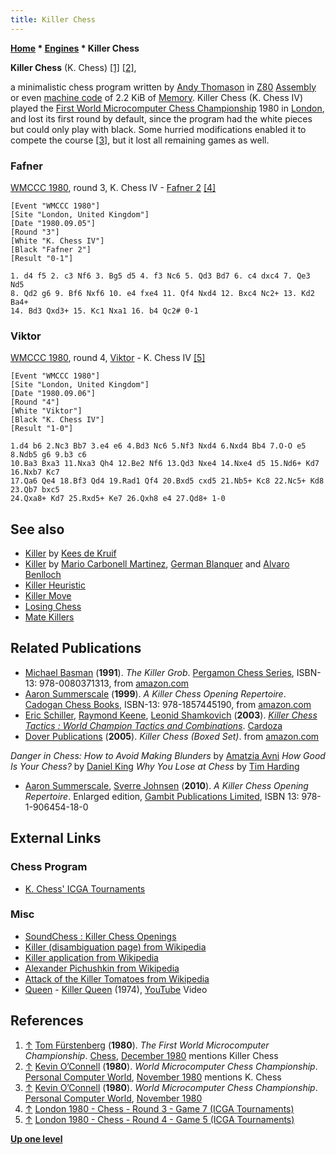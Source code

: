 ```yaml
---
title: Killer Chess
---
```

**[Home](Home "Home") \* [Engines](Engines "Engines") \* Killer Chess**


**Killer Chess** (K. Chess) <a id="cite-note-1" href="#cite-ref-1">[1]</a> <a id="cite-note-2" href="#cite-ref-2">[2]</a>,  

a minimalistic chess program written by [Andy Thomason](Andy_Thomason "Andy Thomason") in [Z80](Z80 "Z80") [Assembly](Assembly "Assembly") or even [machine code](https://en.wikipedia.org/wiki/Machine_code) of 2.2 KiB of [Memory](Memory "Memory"). Killer Chess (K. Chess IV) played the [First World Microcomputer Chess Championship](WMCCC_1980 "WMCCC 1980") 1980 in [London](https://en.wikipedia.org/wiki/London), and lost its first round by default, since the program had the white pieces but could only play with black. Some hurried modifications enabled it to compete the course <a id="cite-note-3" href="#cite-ref-3">[3]</a>, but it lost all remaining games as well. 



### Fafner


[WMCCC 1980](WMCCC_1980 "WMCCC 1980"), round 3, K. Chess IV - [Fafner 2](index.php?title=Fafner&action=edit&redlink=1 "Fafner (page does not exist)") <a id="cite-note-4" href="#cite-ref-4">[4]</a>




```
[Event "WMCCC 1980"]
[Site "London, United Kingdom"]
[Date "1980.09.05"]
[Round "3"]
[White "K. Chess IV"]
[Black "Fafner 2"]
[Result "0-1"]

1. d4 f5 2. c3 Nf6 3. Bg5 d5 4. f3 Nc6 5. Qd3 Bd7 6. c4 dxc4 7. Qe3 Nd5 
8. Qd2 g6 9. Bf6 Nxf6 10. e4 fxe4 11. Qf4 Nxd4 12. Bxc4 Nc2+ 13. Kd2 Ba4+ 
14. Bd3 Qxd3+ 15. Kc1 Nxa1 16. b4 Qc2# 0-1 

```

### Viktor


[WMCCC 1980](WMCCC_1980 "WMCCC 1980"), round 4, [Viktor](Viktor "Viktor") - K. Chess IV <a id="cite-note-5" href="#cite-ref-5">[5]</a>




```
[Event "WMCCC 1980"]
[Site "London, United Kingdom"]
[Date "1980.09.06"]
[Round "4"]
[White "Viktor"]
[Black "K. Chess IV"]
[Result "1-0"]

1.d4 b6 2.Nc3 Bb7 3.e4 e6 4.Bd3 Nc6 5.Nf3 Nxd4 6.Nxd4 Bb4 7.O-O e5 8.Ndb5 g6 9.b3 c6 
10.Ba3 Bxa3 11.Nxa3 Qh4 12.Be2 Nf6 13.Qd3 Nxe4 14.Nxe4 d5 15.Nd6+ Kd7 16.Nxb7 Kc7 
17.Qa6 Qe4 18.Bf3 Qd4 19.Rad1 Qf4 20.Bxd5 cxd5 21.Nb5+ Kc8 22.Nc5+ Kd8 23.Qb7 bxc5 
24.Qxa8+ Kd7 25.Rxd5+ Ke7 26.Qxh8 e4 27.Qd8+ 1-0 

```

## See also


* [Killer](Killer_(NL) "Killer (NL)") by [Kees de Kruif](index.php?title=Kees_de_Kruif&action=edit&redlink=1 "Kees de Kruif (page does not exist)")
* [Killer](Killer "Killer") by [Mario Carbonell Martinez](Mario_Carbonell_Martinez "Mario Carbonell Martinez"), [German Blanquer](index.php?title=German_Blanquer&action=edit&redlink=1 "German Blanquer (page does not exist)") and [Alvaro Benlloch](Alvaro_Benlloch "Alvaro Benlloch")
* [Killer Heuristic](Killer_Heuristic "Killer Heuristic")
* [Killer Move](Killer_Move "Killer Move")
* [Losing Chess](Losing_Chess "Losing Chess")
* [Mate Killers](Mate_Killers "Mate Killers")


## Related Publications


* [Michael Basman](https://en.wikipedia.org/wiki/Michael_Basman) (**1991**). *The Killer Grob*. [Pergamon Chess Series](https://en.wikipedia.org/wiki/Pergamon_Press), ISBN-13: 978-0080371313, from [amazon.com](http://www.amazon.com/Killer-Grob-Pergamon-Chess-Series/dp/0080371310/ref=la_B001H6GWHG_1_2?ie=UTF8&qid=1342984251&sr=1-2)
* [Aaron Summerscale](https://en.wikipedia.org/wiki/Aaron_Summerscale) (**1999**). *A Killer Chess Opening Repertoire*. [Cadogan Chess Books](https://en.wikipedia.org/wiki/Everyman_Chess), ISBN-13: 978-1857445190, from [amazon.com](http://www.amazon.com/Killer-Chess-Opening-Repertoire-Cadogan/dp/1857445198)
* [Eric Schiller](Eric_Schiller "Eric Schiller"), [Raymond Keene](https://en.wikipedia.org/wiki/Raymond_Keene), [Leonid Shamkovich](https://en.wikipedia.org/wiki/Leonid_Shamkovich) (**2003**). *[Killer Chess Tactics : World Champion Tactics and Combinations](https://www.amazon.com/gp/product/1580421113/ref=dbs_a_def_rwt_hsch_vapi_taft_p4_i3)*. [Cardoza](https://en.wikipedia.org/wiki/Avery_Cardoza#Cardoza_Publishing_Books)
* [Dover Publications](https://en.wikipedia.org/wiki/Dover_Publications) (**2005**). *Killer Chess (Boxed Set)*. from [amazon.com](http://www.amazon.com/Killer-Chess-Boxed-Set-Dover/dp/0486446131/ref=sr_1_1?ie=UTF8&qid=1342983242&sr=8-1&keywords=killer+chess)


 *Danger in Chess: How to Avoid Making Blunders* by [Amatzia Avni](http://www.newinchess.com/Amatzia_Avni-pa-1180.html)
 *How Good Is Your Chess?* by [Daniel King](https://en.wikipedia.org/wiki/Daniel_J._King)
 *Why You Lose at Chess* by [Tim Harding](https://en.wikipedia.org/wiki/Tim_Harding_%28chess_player%29)
* [Aaron Summerscale](https://en.wikipedia.org/wiki/Aaron_Summerscale), [Sverre Johnsen](http://sverreschesscorner.blogspot.de/) (**2010**). *A Killer Chess Opening Repertoire*. Enlarged edition, [Gambit Publications Limited](http://www.gambitbooks.com/books/killer.html), ISBN 13: 978-1-906454-18-0


## External Links


### Chess Program


* [K. Chess' ICGA Tournaments](https://www.game-ai-forum.org/icga-tournaments/program.php?id=467)


### Misc


* [SoundChess : Killer Chess Openings](http://www.soundkeepers.com/chess/chess_openings/)
* [Killer (disambiguation page) from Wikipedia](https://en.wikipedia.org/wiki/Killer)
* [Killer application from Wikipedia](https://en.wikipedia.org/wiki/Killer_application)
* [Alexander Pichushkin from Wikipedia](https://en.wikipedia.org/wiki/Alexander_Pichushkin)
* [Attack of the Killer Tomatoes from Wikipedia](https://en.wikipedia.org/wiki/Attack_of_the_Killer_Tomatoes)
* [Queen](Category:Queen "Category:Queen") - [Killer Queen](https://en.wikipedia.org/wiki/Killer_Queen) (1974), [YouTube](https://en.wikipedia.org/wiki/YouTube) Video


 
## References


1. <a id="cite-ref-1" href="#cite-note-1">↑</a> [Tom Fürstenberg](Tom_F%C3%BCrstenberg "Tom Fürstenberg") (**1980**). *The First World Microcomputer Championship*. [Chess](https://en.wikipedia.org/wiki/CHESS_magazine), [December 1980](http://www.chesscomputeruk.com/html/publication_archive.html) mentions Killer Chess
2. <a id="cite-ref-2" href="#cite-note-2">↑</a> [Kevin O’Connell](Kevin_O%E2%80%99Connell "Kevin O’Connell") (**1980**). *World Microcomputer Chess Championship*. [Personal Computer World](https://en.wikipedia.org/wiki/Personal_Computer_World), [November 1980](http://www.chesscomputeruk.com/html/publication_archive.html) mentions K. Chess
3. <a id="cite-ref-3" href="#cite-note-3">↑</a> [Kevin O’Connell](Kevin_O%E2%80%99Connell "Kevin O’Connell") (**1980**). *World Microcomputer Chess Championship*. [Personal Computer World](https://en.wikipedia.org/wiki/Personal_Computer_World), [November 1980](http://www.chesscomputeruk.com/html/publication_archive.html)
4. <a id="cite-ref-4" href="#cite-note-4">↑</a> [London 1980 - Chess - Round 3 - Game 7 (ICGA Tournaments)](https://www.game-ai-forum.org/icga-tournaments/round.php?tournament=13&round=3&id=7)
5. <a id="cite-ref-5" href="#cite-note-5">↑</a> [London 1980 - Chess - Round 4 - Game 5 (ICGA Tournaments)](https://www.game-ai-forum.org/icga-tournaments/round.php?tournament=13&round=4&id=5)

**[Up one level](Engines "Engines")**







 
